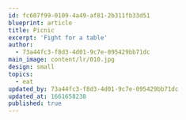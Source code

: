 ```yaml
---
id: fc607f99-0109-4a49-af81-2b311fb33d51
blueprint: article
title: Picnic
excerpt: 'Fight for a table'
author:
  - 73a44fc3-f8d3-4d01-9c7e-095429bb71dc
main_image: content/lr/010.jpg
design: small
topics:
  - eat
updated_by: 73a44fc3-f8d3-4d01-9c7e-095429bb71dc
updated_at: 1661658238
published: true
---
```

